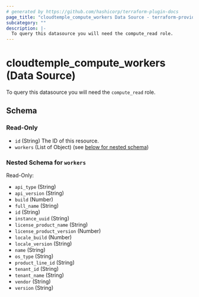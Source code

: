 ```yaml
---
# generated by https://github.com/hashicorp/terraform-plugin-docs
page_title: "cloudtemple_compute_workers Data Source - terraform-provider-cloudtemple"
subcategory: ""
description: |-
  To query this datasource you will need the compute_read role.
---
```


# cloudtemple_compute_workers (Data Source)

To query this datasource you will need the `compute_read` role.



<!-- schema generated by tfplugindocs -->
## Schema

### Read-Only

- `id` (String) The ID of this resource.
- `workers` (List of Object) (see [below for nested schema](#nestedatt--workers))

<a id="nestedatt--workers"></a>
### Nested Schema for `workers`

Read-Only:

- `api_type` (String)
- `api_version` (String)
- `build` (Number)
- `full_name` (String)
- `id` (String)
- `instance_uuid` (String)
- `license_product_name` (String)
- `license_product_version` (Number)
- `locale_build` (Number)
- `locale_version` (String)
- `name` (String)
- `os_type` (String)
- `product_line_id` (String)
- `tenant_id` (String)
- `tenant_name` (String)
- `vendor` (String)
- `version` (String)



